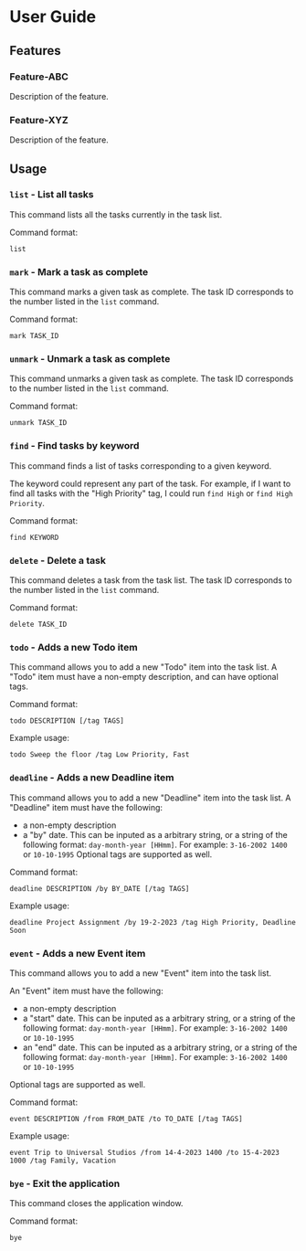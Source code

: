 # User Guide

## Features

### Feature-ABC

Description of the feature.

### Feature-XYZ

Description of the feature.

## Usage

### `list` - List all tasks

This command lists all the tasks currently in the task list.

Command format:

```
list
```

### `mark` - Mark a task as complete

This command marks a given task as complete. The task ID corresponds to the number listed in the `list` command.

Command format:

```
mark TASK_ID
```

### `unmark` - Unmark a task as complete

This command unmarks a given task as complete. The task ID corresponds to the number listed in the `list` command.

Command format:

```
unmark TASK_ID
```

### `find` - Find tasks by keyword

This command finds a list of tasks corresponding to a given keyword.

The keyword could represent any part of the task. For example, if I want to find all tasks with the "High Priority" tag, I could run `find High` or `find High Priority`.

Command format:

```
find KEYWORD
```

### `delete` - Delete a task

This command deletes a task from the task list. The task ID corresponds to the number listed in the `list` command.

Command format:

```
delete TASK_ID
```

### `todo` - Adds a new Todo item

This command allows you to add a new "Todo" item into the task list. A "Todo" item must have a non-empty description, and can have optional tags.

Command format:

```
todo DESCRIPTION [/tag TAGS]
```

Example usage:

```
todo Sweep the floor /tag Low Priority, Fast
```

### `deadline` - Adds a new Deadline item

This command allows you to add a new "Deadline" item into the task list. A "Deadline" item must have the following:

- a non-empty description
- a "by" date. This can be inputed as a arbitrary string, or a string of the following format: `day-month-year [HHmm]`. For example: `3-16-2002 1400` or `10-10-1995`
  Optional tags are supported as well.

Command format:

```
deadline DESCRIPTION /by BY_DATE [/tag TAGS]
```

Example usage:

```
deadline Project Assignment /by 19-2-2023 /tag High Priority, Deadline Soon
```

### `event` - Adds a new Event item

This command allows you to add a new "Event" item into the task list.

An "Event" item must have the following:

- a non-empty description
- a "start" date. This can be inputed as a arbitrary string, or a string of the following format: `day-month-year [HHmm]`. For example: `3-16-2002 1400` or `10-10-1995`
- an "end" date. This can be inputed as a arbitrary string, or a string of the following format: `day-month-year [HHmm]`. For example: `3-16-2002 1400` or `10-10-1995`

Optional tags are supported as well.

Command format:

```
event DESCRIPTION /from FROM_DATE /to TO_DATE [/tag TAGS]
```

Example usage:

```
event Trip to Universal Studios /from 14-4-2023 1400 /to 15-4-2023 1000 /tag Family, Vacation
```

### `bye` - Exit the application

This command closes the application window.

Command format:

```
bye
```
